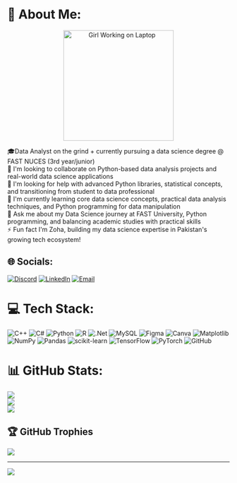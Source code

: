 # 💫 About Me:
<div align="center">
  <img src="https://img.freepik.com/premium-vector/girl-is-working-laptop-with-plant-background_786227-27.jpg" alt="Girl Working on Laptop" width="250px" />
</div>


🎓Data Analyst on the grind + currently pursuing a data science degree @ FAST NUCES (3rd year/junior)<br>👯 I'm looking to collaborate on Python-based data analysis projects and real-world data science applications<br>🤝 I'm looking for help with advanced Python libraries, statistical concepts, and transitioning from student to data professional<br>🌱 I'm currently learning core data science concepts, practical data analysis techniques, and Python programming for data manipulation<br>💬 Ask me about my Data Science journey at FAST University, Python programming, and balancing academic studies with practical skills<br>⚡ Fun fact I'm Zoha, building my data science expertise in Pakistan's growing tech ecosystem!


## 🌐 Socials:
[![Discord](https://img.shields.io/badge/Discord-%237289DA.svg?logo=discord&logoColor=white)](https://discord.gg/StGP2Jjk) [![LinkedIn](https://img.shields.io/badge/LinkedIn-%230077B5.svg?logo=linkedin&logoColor=white)](https://www.linkedin.com/in/zoha-faiz-8249b330b) [![Email](https://img.shields.io/badge/Email-D14836?logo=gmail&logoColor=white)](mailto:zohafaiz768@gmail.com)

# 💻 Tech Stack:
![C++](https://img.shields.io/badge/c++-%2300599C.svg?style=for-the-badge&logo=c%2B%2B&logoColor=white) ![C#](https://img.shields.io/badge/c%23-%23239120.svg?style=for-the-badge&logo=csharp&logoColor=white) ![Python](https://img.shields.io/badge/python-3670A0?style=for-the-badge&logo=python&logoColor=ffdd54) ![R](https://img.shields.io/badge/r-%23276DC3.svg?style=for-the-badge&logo=r&logoColor=white) ![.Net](https://img.shields.io/badge/.NET-5C2D91?style=for-the-badge&logo=.net&logoColor=white) ![MySQL](https://img.shields.io/badge/mysql-4479A1.svg?style=for-the-badge&logo=mysql&logoColor=white) ![Figma](https://img.shields.io/badge/figma-%23F24E1E.svg?style=for-the-badge&logo=figma&logoColor=white) ![Canva](https://img.shields.io/badge/Canva-%2300C4CC.svg?style=for-the-badge&logo=Canva&logoColor=white) ![Matplotlib](https://img.shields.io/badge/Matplotlib-%23ffffff.svg?style=for-the-badge&logo=Matplotlib&logoColor=black) ![NumPy](https://img.shields.io/badge/numpy-%23013243.svg?style=for-the-badge&logo=numpy&logoColor=white) ![Pandas](https://img.shields.io/badge/pandas-%23150458.svg?style=for-the-badge&logo=pandas&logoColor=white) ![scikit-learn](https://img.shields.io/badge/scikit--learn-%23F7931E.svg?style=for-the-badge&logo=scikit-learn&logoColor=white) ![TensorFlow](https://img.shields.io/badge/TensorFlow-%23FF6F00.svg?style=for-the-badge&logo=TensorFlow&logoColor=white) ![PyTorch](https://img.shields.io/badge/PyTorch-%23EE4C2C.svg?style=for-the-badge&logo=PyTorch&logoColor=white) ![GitHub](https://img.shields.io/badge/github-%23121011.svg?style=for-the-badge&logo=github&logoColor=white)
# 📊 GitHub Stats:
![](https://github-readme-stats.vercel.app/api?username=zohaafaiz1&theme=radical&hide_border=false&include_all_commits=false&count_private=false)<br/>
![](https://nirzak-streak-stats.vercel.app/?user=zohaafaiz1&theme=radical&hide_border=false)<br/>
![](https://github-readme-stats.vercel.app/api/top-langs/?username=zohaafaiz1&theme=radical&hide_border=false&include_all_commits=false&count_private=false&layout=compact)

## 🏆 GitHub Trophies
![](https://github-profile-trophy.vercel.app/?username=zohaafaiz1&theme=monokai&no-frame=true&no-bg=true&margin-w=4)

---
[![](https://visitcount.itsvg.in/api?id=zohaafaiz1&icon=0&color=0)](https://visitcount.itsvg.in)

<!-- Proudly created with GPRM ( https://gprm.itsvg.in ) -->
